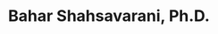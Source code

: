 ---
title: "Bahar Shahsavarani, Ph.D."
presenter_id: bahar_shahsavarani
permalink: /member_full_publications/bahar_shahsavarani
layout: member_all_publications
---